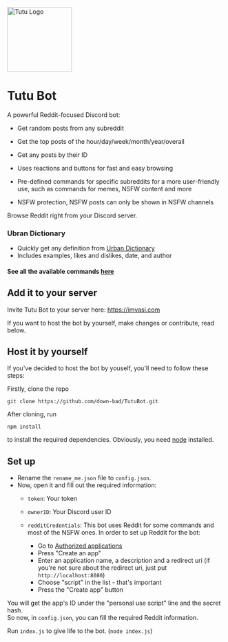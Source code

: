 <img width="150" height="150" alt="Tutu Logo" src="https://imvasi.com/images/tutu_logo_square.png">

# Tutu Bot

A powerful Reddit-focused Discord bot:

- Get random posts from any subreddit
- Get the top posts of the hour/day/week/month/year/overall
- Get any posts by their ID  

- Uses reactions and buttons for fast and easy browsing
- Pre-defined commands for specific subreddits for a more user-friendly use, such as commands for memes, NSFW content and more
- NSFW protection, NSFW posts can only be shown in NSFW channels  

Browse Reddit right from your Discord server.

### Ubran Dictionary
- Quickly get any definition from [Urban Dictionary](https://www.urbandictionary.com/)
- Includes examples, likes and dislikes, date, and author

#### See all the available commands [here](https://imvasi.com/#commands)

## Add it to your server

Invite Tutu Bot to your server here: https://imvasi.com

If you want to host the bot by yourself, make changes or contribute, read below.

## Host it by yourself

If you've decided to host the bot by youself, you'll need to follow these steps:  

Firstly, clone the repo
```
git clone https://github.com/down-bad/TutuBot.git
```
After cloning, run
```
npm install
```
to install the required dependencies. Obviously, you need [node](https://nodejs.org/en/) installed.

## Set up

- Rename the `rename_me.json` file to `config.json`.
- Now, open it and fill out the required information:
  - `token`: Your token
  - `ownerID`: Your Discord user ID

  - `redditCredentials`: This bot uses Reddit for some commands and most of the NSFW ones. In order to set up Reddit for the bot:
    - Go to [Authorized applications](https://reddit.com/prefs/apps/)
    - Press "Create an app"
    - Enter an application name, a description and a redirect uri (if you're not sure about the redirect uri, just put `http://localhost:8080`)
    - Choose "script" in the list - that's important
    - Press the "Create app" button

You will get the app's ID under the "personal use script" line and the secret hash.  
So now, in `config.json`, you can fill the required Reddit information.  

Run `index.js` to give life to the bot. (`node index.js`)